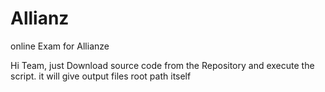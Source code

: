 # Allianz
online Exam for Allianze

Hi Team,
just Download source code from the Repository and execute the script. it will give output files root path itself

